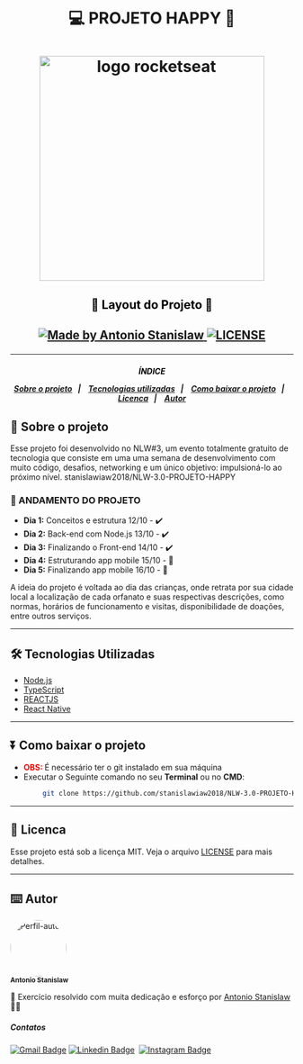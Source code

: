 <h1 align="center">

:computer: **PROJETO HAPPY** 🙂 

</h1>
<h1 align="center">
<img alt="logo rocketseat" src="https://user-images.githubusercontent.com/38081852/83981650-1e2e6680-a8f6-11ea-9f42-6df8fe809e4b.png" width="400px">
</h1>

<h2 align="center" style="color:black"> 🚧 Layout do Projeto 🚧<h2>

<p align="center">
    <a href="https://www.linkedin.com/in/antonio-stanislaw-dos-santos-47a077106/">
        <img alt="Made by Antonio Stanislaw" src="https://img.shields.io/badge/made%20by-Antonio Stanislaw-%fc8406">
    </a>
    <a href="LICENSE">
        <img alt="LICENSE" src="https://img.shields.io/badge/license-MIT-%fc8406">
    </a>
</p>

---

<h5 align="center">
<p style="color:black">ÍNDICE</p>

<p align="center">
  <a href="#-sobre-o-projeto">Sobre o projeto</a>&nbsp;&nbsp;&nbsp;|&nbsp;&nbsp;&nbsp;
  <a href="#%EF%B8%8F-tecnologias-utilizadas">Tecnologias utilizadas</a>&nbsp;&nbsp;&nbsp;|&nbsp;&nbsp;&nbsp;
  <a href="#-Como-baixar-o-projeto">Como baixar o projeto</a>&nbsp;&nbsp;&nbsp;|&nbsp;&nbsp;&nbsp;
  <a href="#-licenca">Licenca</a>&nbsp;&nbsp;&nbsp;|&nbsp;&nbsp;&nbsp;
  <a href="#%EF%B8%8F-autor">Autor</a>
</p>


## 🚀 Sobre o projeto
Esse projeto foi desenvolvido no NLW#3, um evento totalmente gratuito de tecnologia que consiste em uma uma semana de desenvolvimento com muito código, desafios, networking e um único objetivo: impulsioná-lo ao próximo nível. 
stanislawiaw2018/NLW-3.0-PROJETO-HAPPY

### 🚧 ANDAMENTO DO PROJETO
- **Dia 1:** Conceitos e estrutura 12/10 - ✔️
- **Dia 2:** Back-end com Node.js 13/10 - ✔️
- **Dia 3:** Finalizando o Front-end 14/10 - ✔️
- **Dia 4:** Estruturando app mobile 15/10 - 🚧
- **Dia 5:** Finalizando app mobile 16/10 - 🚧

A ideia do projeto é voltada ao dia das crianças, onde retrata por sua cidade local a localização de cada orfanato e suas respectivas descrições, como normas, horários de funcionamento e visitas, disponibilidade de doações, entre outros serviços.

---

## 🛠️ Tecnologias Utilizadas

- [Node.js](https://nodejs.org/)
- [TypeScript](https://www.typescriptlang.org/)
- [REACTJS](https://pt-br.reactjs.org/)
- [React Native](https://reactnative.dev/)

---

## ⏬ Como baixar o projeto
- <b style="color:red"> OBS: </b> É necessário ter o git instalado em sua máquina
- Executar o Seguinte comando no seu **Terminal** ou no **CMD**:

```bash
        git clone https://github.com/stanislawiaw2018/NLW-3.0-PROJETO-HAPPY.git


```

---

## 📝 Licenca

Esse projeto está sob a licença MIT. Veja o arquivo [LICENSE](LICENSE) para mais detalhes.

---

## ⌨️ Autor

<img src="https://avatars1.githubusercontent.com/u/54186220?s=460&u=6095908872ed5e96a473f85605949ad1b2efa98f&v=4" width="100px;" alt="Perfil-autor" style="border-radius: 50%"  ><br>
<sub><b>Antonio Stanislaw</b></sub>

:rocket: Exercício resolvido com muita dedicação e esforço por [Antonio Stanislaw](https://www.linkedin.com/in/antonio-stanislaw-dos-santos-47a077106/) :man_technologist:

##### Contatos
[![Gmail Badge](https://img.shields.io/badge/Gmail-c14438?style=flat-square&logo=Gmail&logoColor=white&link=mailto:stanislaw.iaw2018@gmail.com)](mailto:stanislaw.iaw2018@gmail.com)&nbsp;[![Linkedin Badge](https://img.shields.io/badge/-LinkedIn-blue?style=flat-square&logo=Linkedin&logoColor=white&link=https://www.linkedin.com/in/antonio-stanislaw-dos-santos-47a077106/)](https://www.linkedin.com/in/antonio-stanislaw-dos-santos-47a077106/)
&nbsp;[![Instagram Badge](https://img.shields.io/badge/-Instagram-red?style=flat-square&logo=Instagram&logoColor=white&link=https://www.instagram.com/tonni.vaz/)](https://www.instagram.com/tonni.vaz/)

